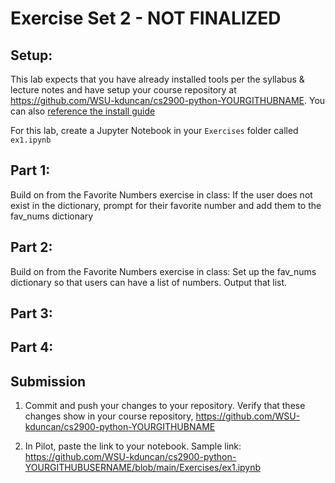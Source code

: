 # Exercise Set 2 - NOT FINALIZED

## Setup:

This lab expects that you have already installed tools per the syllabus & lecture notes and have setup your course repository at https://github.com/WSU-kduncan/cs2900-python-YOURGITHUBNAME.  You can also [reference the install guide](https://github.com/pattonsgirl/SU2021-CS2900#Software)

For this lab, create a Jupyter Notebook in your `Exercises` folder called `ex1.ipynb`

## Part 1:

Build on from the Favorite Numbers exercise in class:
If the user does not exist in the dictionary, prompt for their favorite number and add them to the fav_nums dictionary 


## Part 2:

Build on from the Favorite Numbers exercise in class:
Set up the fav_nums dictionary so that users can have a list of numbers.  Output that list.


## Part 3:

## Part 4:

## Submission

1. Commit and push your changes to your repository.  Verify that these changes show in your course repository, https://github.com/WSU-kduncan/cs2900-python-YOURGITHUBNAME

2. In Pilot, paste the link to your notebook.  Sample link: https://github.com/WSU-kduncan/cs2900-python-YOURGITHUBUSERNAME/blob/main/Exercises/ex1.ipynb